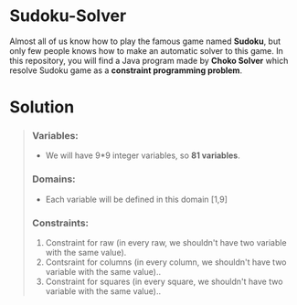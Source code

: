 # Sudoku-Solver
Almost all of us know how to play the famous game named **Sudoku**, but only few people knows how to make an automatic solver to this game. In this repository, you will find a Java program made by **Choko Solver** which resolve Sudoku game as a **constraint programming problem**.

# Solution
> ### Variables:
> - We will have 9*9 integer variables, so **81 variables**.
> ### Domains:
> - Each variable will be defined in this domain [1,9]
> ### Constraints:
> 1. Constraint for raw (in every raw, we shouldn't have two variable with the same value).
> 2. Contsraint for columns (in every column, we shouldn't have two variable with the same value)..
> 3. Constraint for squares (in every square, we shouldn't have two variable with the same value)..

